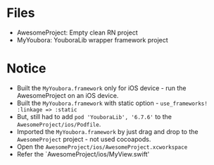 # Files
* AwesomeProject: Empty clean RN project
* MyYoubora: YouboraLib wrapper framework project

# Notice
* Built the `MyYoubora.framework` only for iOS device - run the AwesomeProject on an iOS device.
* Built the `MyYoubora.framework` with static option - `use_frameworks! :linkage => :static`
* But, still had to add `pod 'YouboraLib', '6.7.6'` to the `AwesomeProject/ios/Podfile`.
* Imported the `MyYoubora.framework` by just drag and drop to the `AwesomeProject` project - not used cocoapods.
* Open the `AwesomeProject/ios/AwesomeProject.xcworkspace`
* Refer the `AwesomeProject/ios/MyView.swift'
